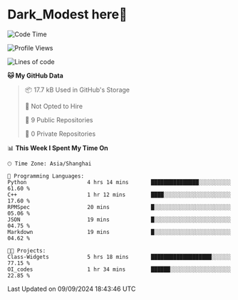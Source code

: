 # Dark_Modest here👋
<!--
<img align="left" src="https://github-readme-stats.vercel.app/api/top-langs/?username=DarkModest" height=255>
<img align="left" src="https://github-readme-stats.vercel.app/api?username=DarkModest&include_all_commits=true&count_private-true&custom_title=Dark_Modest'%20GitHub%20Stats&line_height=30&show_icons=true&hide_border=false&bg_color=ffffff&title_color=000000&icon_color=000000&text_color=463467"><br>
-->
<!--START_SECTION:waka-->
![Code Time](http://img.shields.io/badge/Code%20Time-153%20hrs%2040%20mins-blue)

![Profile Views](http://img.shields.io/badge/Profile%20Views-0-blue)

![Lines of code](https://img.shields.io/badge/From%20Hello%20World%20I%27ve%20Written-131.3%20thousand%20lines%20of%20code-blue)

**🐱 My GitHub Data** 

> 📦 17.7 kB Used in GitHub's Storage 
 > 
> 🚫 Not Opted to Hire
 > 
> 📜 9 Public Repositories 
 > 
> 🔑 0 Private Repositories 
 > 
📊 **This Week I Spent My Time On** 

```text
🕑︎ Time Zone: Asia/Shanghai

💬 Programming Languages: 
Python                   4 hrs 14 mins       ███████████████░░░░░░░░░░   61.60 % 
C++                      1 hr 12 mins        ████░░░░░░░░░░░░░░░░░░░░░   17.60 % 
RPMSpec                  20 mins             █░░░░░░░░░░░░░░░░░░░░░░░░   05.06 % 
JSON                     19 mins             █░░░░░░░░░░░░░░░░░░░░░░░░   04.75 % 
Markdown                 19 mins             █░░░░░░░░░░░░░░░░░░░░░░░░   04.62 % 

🐱‍💻 Projects: 
Class-Widgets            5 hrs 18 mins       ███████████████████░░░░░░   77.15 % 
OI_codes                 1 hr 34 mins        ██████░░░░░░░░░░░░░░░░░░░   22.85 % 
```


 Last Updated on 09/09/2024 18:43:46 UTC
<!--END_SECTION:waka-->
